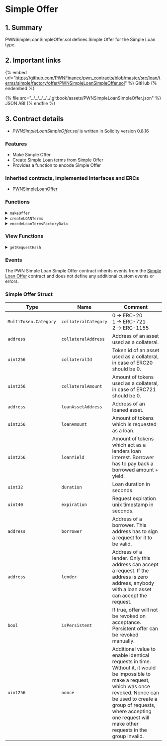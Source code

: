 # Simple Offer

## 1. Summary

PWNSimpleLoanSimpleOffer.sol defines Simple Offer for the Simple Loan type.

## 2. Important links

{% embed url="https://github.com/PWNFinance/pwn_contracts/blob/master/src/loan/terms/simple/factory/offer/PWNSimpleLoanSimpleOffer.sol" %}
GitHub
{% endembed %}

{% file src="../../../../../.gitbook/assets/PWNSimpleLoanSimpleOffer.json" %}
JSON ABI
{% endfile %}

## 3. Contract details

* _PWNSimpleLoanSimpleOffer.sol_ is written in Solidity version 0.8.16

### Features

* Make Simple Offer
* Create Simple Loan terms from Simple Offer
* Provides a function to encode Simple Offer

### Inherited contracts, implemented Interfaces and ERCs

* [PWNSimpleLoanOffer](./)

### Functions

<details>

<summary><code>makeOffer</code></summary>

#### Overview

Make an on-chain simple offer.

This function takes one argument supplied by the caller:

* `Offer calldata`**`offer`** - Offer struct with the simple offer parameters

#### Implementation

```solidity
function makeOffer(Offer calldata offer) external {
    _makeOffer(getOfferHash(offer), offer.lender);
}
```

</details>

<details>

<summary><code>createLOANTerms</code></summary>

#### Overview

Builds simple loan terms from given data.

This function takes three arguments supplied by the loan type:

* `address`**`caller`** - The caller of the `createLoan` function on the Loan contract
* `bytes calldata`**`factoryData`** - Encoded data for the Loan Terms factory
* `bytes calldata`**`signature`** - Singed loan factory data

#### Implementation

```solidity
function createLOANTerms(
    address caller,
    bytes calldata factoryData,
    bytes calldata signature
) external override onlyActiveLoan returns (PWNLOANTerms.Simple memory loanTerms) {

    Offer memory offer = abi.decode(factoryData, (Offer));
    bytes32 offerHash = getOfferHash(offer);

    address lender = offer.lender;
    address borrower = caller;

    // Check that offer has been made via on-chain tx, EIP-1271 or signed off-chain
    if (offersMade[offerHash] == false)
        if (PWNSignatureChecker.isValidSignatureNow(lender, offerHash, signature) == false)
            revert InvalidSignature();

    // Check valid offer
    if (offer.expiration != 0 && block.timestamp >= offer.expiration)
        revert OfferExpired();

    if (revokedOfferNonce.isNonceRevoked(lender, offer.nonce) == true)
        revert NonceAlreadyRevoked();

    if (offer.borrower != address(0))
        if (borrower != offer.borrower)
            revert CallerIsNotStatedBorrower(offer.borrower);

    if (offer.duration < MIN_LOAN_DURATION)
        revert InvalidDuration();

    // Prepare collateral and loan asset
    MultiToken.Asset memory collateral = MultiToken.Asset({
        category: offer.collateralCategory,
        assetAddress: offer.collateralAddress,
        id: offer.collateralId,
        amount: offer.collateralAmount
    });
    MultiToken.Asset memory loanAsset = MultiToken.Asset({
        category: MultiToken.Category.ERC20,
        assetAddress: offer.loanAssetAddress,
        id: 0,
        amount: offer.loanAmount
    });

    // Create loan object
    loanTerms = PWNLOANTerms.Simple({
        lender: lender,
        borrower: borrower,
        expiration: uint40(block.timestamp) + offer.duration,
        collateral: collateral,
        asset: loanAsset,
        loanRepayAmount: offer.loanAmount + offer.loanYield
    });

    // Revoke offer if not persistent
    if (!offer.isPersistent)
        revokedOfferNonce.revokeNonce(lender, offer.nonce);
}
```

</details>

<details>

<summary><code>encodeLoanTermsFactoryData</code></summary>

#### Overview

Returns encoded input data for the loan terms factory (inherited by this contract).

This function takes one argument supplied by the caller:

* `Offer memory`**`offer`** - Simple offer struct to encode

#### Implementation

```solidity
function encodeLoanTermsFactoryData(Offer memory offer) external pure returns (bytes memory) {
    return abi.encode(offer);
}
```

</details>

### View Functions

<details>

<summary><code>getRequestHash</code></summary>

#### Overview

Returns a simple offer hash according to [EIP-712](https://eips.ethereum.org/EIPS/eip-712).

This function takes one argument supplied by the caller:

* `Offer memory`**`offer`** - Simple offer struct to get hash of

#### Implementation

```solidity
function getOfferHash(Offer memory offer) public view returns (bytes32) {
    return keccak256(abi.encodePacked(
        hex"1901",
        DOMAIN_SEPARATOR,
        keccak256(abi.encodePacked(
            OFFER_TYPEHASH,
            abi.encode(offer)
        ))
    ));
}
```

</details>

### Events

The PWN Simple Loan Simple Offer contract inherits events from the [Simple Loan Offer](./) contract and does not define any additional custom events or errors.

### Simple Offer Struct

<table><thead><tr><th width="157.09421454876235">Type</th><th width="146.45656287647148">Name</th><th>Comment</th></tr></thead><tbody><tr><td><code>MultiToken.Category</code></td><td><code>collateralCategory</code></td><td>0 -> ERC-20<br>1 -> ERC-721<br>2 -> ERC-1155</td></tr><tr><td><code>address</code></td><td><code>collateralAddress</code></td><td>Address of an asset used as a collateral.</td></tr><tr><td><code>uint256</code></td><td><code>collateralId</code></td><td>Token id of an asset used as a collateral, in case of ERC20 should be 0.</td></tr><tr><td><code>uint256</code></td><td><code>collateralAmount</code></td><td>Amount of tokens used as a collateral, in case of ERC721 should be 0.</td></tr><tr><td><code>address</code></td><td><code>loanAssetAddress</code></td><td>Address of an loaned asset.</td></tr><tr><td><code>uint256</code></td><td><code>loanAmount</code></td><td>Amount of tokens which is requested as a loan.</td></tr><tr><td><code>uint256</code></td><td><code>loanYield</code></td><td>Amount of tokens which act as a lenders loan interest. Borrower has to pay back a borrowed amount + yield.</td></tr><tr><td><code>uint32</code></td><td><code>duration</code></td><td>Loan duration in seconds.</td></tr><tr><td><code>uint40</code></td><td><code>expiration</code></td><td>Request expiration unix timestamp in seconds.</td></tr><tr><td><code>address</code></td><td><code>borrower</code></td><td>Address of a borrower. This address has to sign a request for it to be valid.</td></tr><tr><td><code>address</code></td><td><code>lender</code></td><td>Address of a lender. Only this address can accept a request. If the address is zero address, anybody with a loan asset can accept the request.</td></tr><tr><td><code>bool</code></td><td><code>isPersistent</code></td><td>If true, offer will not be revoked on acceptance. Persistent offer can be revoked manually.</td></tr><tr><td><code>uint256</code></td><td><code>nonce</code></td><td>Additional value to enable identical requests in time. Without it, it would be impossible to make a request, which was once revoked. Nonce can be used to create a group of requests, where accepting one request will make other requests in the group invalid.</td></tr></tbody></table>
